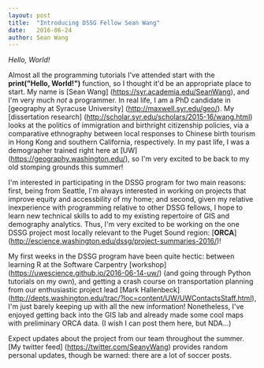 ```yaml
---
layout: post
title:  "Introducing DSSG Fellow Sean Wang"
date:   2016-06-24
author: Sean Wang
---
```


*Hello, World!*

Almost all the programming tutorials I've attended start with the **print("Hello, World!")** function, so I thought it'd be an appropriate place to start. My name is [Sean Wang] (https://syr.academia.edu/SeanWang), and I'm very much *not* a programmer. In real life, I am a PhD candidate in [geography at Syracuse University] (http://maxwell.syr.edu/geo/). My [dissertation research] (http://scholar.syr.edu/scholars/2015-16/wang.html) looks at the politics of immigration and birthright citizenship policies, via a comparative ethnography between local responses to Chinese birth tourism in Hong Kong and southern California, respectively. In my past life, I was a demographer trained right here at [UW] (https://geography.washington.edu/), so I'm very excited to be back to my old stomping grounds this summer!

I'm interested in participating in the DSSG program for two main reasons: first, being from Seattle, I'm always interested in working on projects that improve equity and accessbility of my home; and second, given my relative inexperience with programming relative to other DSSG fellows, I hope to learn new technical skills to add to my existing repertoire of GIS and demography analytics. Thus, I'm very excited to be working on the one DSSG project most locally relevant to the Puget Sound region: [**ORCA**] (http://escience.washington.edu/dssg/project-summaries-2016/)!

My first weeks in the DSSG program have been quite hectic: between learning R at the Software Carpentry [workshop] (https://uwescience.github.io/2016-06-14-uw/) (and going through Python tutorials on my own), and getting a crash course on transportation planning from our enthusiastic project lead [Mark Hallenbeck] (http://depts.washington.edu/trac/?loc=content/UW/UWContactsStaff.html), I'm just barely keeping up with all the new information! Nonetheless, I've enjoyed getting back into the GIS lab and already made some cool maps with preliminary ORCA data. (I wish I can post them here, but NDA...)

Expect updates about the project from our team throughout the summer. [My twitter feed] (https://twitter.com/SeanyWang) provides random personal updates, though be warned: there are a lot of soccer posts.